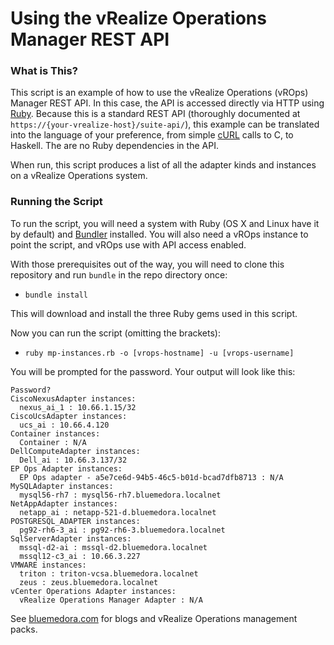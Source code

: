 # Using the vRealize Operations Manager REST API

### What is This?

This script is an example of how to use the vRealize Operations (vROps) Manager REST API. In this case, the API is accessed directly via HTTP using [Ruby](https://www.ruby-lang.org/). Because this is a standard REST API (thoroughly documented at `https://{your-vrealize-host}/suite-api/`), this example can be translated into the language of your preference, from simple [cURL](https://curl.haxx.se/) calls to C, to Haskell. The are no Ruby dependencies in the API.

When run, this script produces a list of all the adapter kinds and instances on a vRealize Operations system.

### Running the Script

To run the script, you will need a system with Ruby (OS X and Linux have it by default) and [Bundler](http://bundler.io/) installed. You will also need a vROps instance to point the script, and vROps use with API access enabled.

With those prerequisites out of the way, you will need to clone this repository and run `bundle` in the repo directory once:

- `bundle install`

This will download and install the three Ruby gems used in this script.

Now you can run the script (omitting the brackets):

- `ruby mp-instances.rb -o [vrops-hostname] -u [vrops-username]`

You will be prompted for the password. Your output will look like this:

```
Password?
CiscoNexusAdapter instances:
  nexus_ai_1 : 10.66.1.15/32
CiscoUcsAdapter instances:
  ucs_ai : 10.66.4.120
Container instances:
  Container : N/A
DellComputeAdapter instances:
  Dell_ai : 10.66.3.137/32
EP Ops Adapter instances:
  EP Ops adapter - a5e7ce6d-94b5-46c5-b01d-bcad7dfb8713 : N/A
MySQLAdapter instances:
  mysql56-rh7 : mysql56-rh7.bluemedora.localnet
NetAppAdapter instances:
  netapp_ai : netapp-521-d.bluemedora.localnet
POSTGRESQL_ADAPTER instances:
  pg92-rh6-3_ai : pg92-rh6-3.bluemedora.localnet
SqlServerAdapter instances:
  mssql-d2-ai : mssql-d2.bluemedora.localnet
  mssql12-c3_ai : 10.66.3.227
VMWARE instances:
  triton : triton-vcsa.bluemedora.localnet
  zeus : zeus.bluemedora.localnet
vCenter Operations Adapter instances:
  vRealize Operations Manager Adapter : N/A
```

See [bluemedora.com](http://bluemedora.com/) for blogs and vRealize Operations management packs.